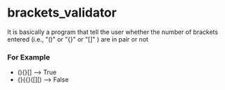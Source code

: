 # brackets_validator
It is basically a program that tell the user whether the number of brackets entered (i.e., "()" or "{}" or "[]" ) are in pair or not
<h3>For Example</h3>
<ul>
  <li> (){}[] --> True</li>
  <li> {}{{}([][) --> False</li>
  </ul>

